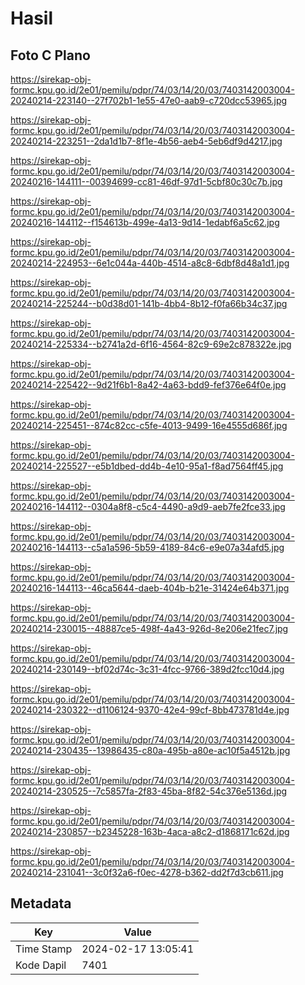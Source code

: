# Hasil

## Foto C Plano

https://sirekap-obj-formc.kpu.go.id/2e01/pemilu/pdpr/74/03/14/20/03/7403142003004-20240214-223140--27f702b1-1e55-47e0-aab9-c720dcc53965.jpg

https://sirekap-obj-formc.kpu.go.id/2e01/pemilu/pdpr/74/03/14/20/03/7403142003004-20240214-223251--2da1d1b7-8f1e-4b56-aeb4-5eb6df9d4217.jpg

https://sirekap-obj-formc.kpu.go.id/2e01/pemilu/pdpr/74/03/14/20/03/7403142003004-20240216-144111--00394699-cc81-46df-97d1-5cbf80c30c7b.jpg

https://sirekap-obj-formc.kpu.go.id/2e01/pemilu/pdpr/74/03/14/20/03/7403142003004-20240216-144112--f154613b-499e-4a13-9d14-1edabf6a5c62.jpg

https://sirekap-obj-formc.kpu.go.id/2e01/pemilu/pdpr/74/03/14/20/03/7403142003004-20240214-224953--6e1c044a-440b-4514-a8c8-6dbf8d48a1d1.jpg

https://sirekap-obj-formc.kpu.go.id/2e01/pemilu/pdpr/74/03/14/20/03/7403142003004-20240214-225244--b0d38d01-141b-4bb4-8b12-f0fa66b34c37.jpg

https://sirekap-obj-formc.kpu.go.id/2e01/pemilu/pdpr/74/03/14/20/03/7403142003004-20240214-225334--b2741a2d-6f16-4564-82c9-69e2c878322e.jpg

https://sirekap-obj-formc.kpu.go.id/2e01/pemilu/pdpr/74/03/14/20/03/7403142003004-20240214-225422--9d21f6b1-8a42-4a63-bdd9-fef376e64f0e.jpg

https://sirekap-obj-formc.kpu.go.id/2e01/pemilu/pdpr/74/03/14/20/03/7403142003004-20240214-225451--874c82cc-c5fe-4013-9499-16e4555d686f.jpg

https://sirekap-obj-formc.kpu.go.id/2e01/pemilu/pdpr/74/03/14/20/03/7403142003004-20240214-225527--e5b1dbed-dd4b-4e10-95a1-f8ad7564ff45.jpg

https://sirekap-obj-formc.kpu.go.id/2e01/pemilu/pdpr/74/03/14/20/03/7403142003004-20240216-144112--0304a8f8-c5c4-4490-a9d9-aeb7fe2fce33.jpg

https://sirekap-obj-formc.kpu.go.id/2e01/pemilu/pdpr/74/03/14/20/03/7403142003004-20240216-144113--c5a1a596-5b59-4189-84c6-e9e07a34afd5.jpg

https://sirekap-obj-formc.kpu.go.id/2e01/pemilu/pdpr/74/03/14/20/03/7403142003004-20240216-144113--46ca5644-daeb-404b-b21e-31424e64b371.jpg

https://sirekap-obj-formc.kpu.go.id/2e01/pemilu/pdpr/74/03/14/20/03/7403142003004-20240214-230015--48887ce5-498f-4a43-926d-8e206e21fec7.jpg

https://sirekap-obj-formc.kpu.go.id/2e01/pemilu/pdpr/74/03/14/20/03/7403142003004-20240214-230149--bf02d74c-3c31-4fcc-9766-389d2fcc10d4.jpg

https://sirekap-obj-formc.kpu.go.id/2e01/pemilu/pdpr/74/03/14/20/03/7403142003004-20240214-230322--d1106124-9370-42e4-99cf-8bb473781d4e.jpg

https://sirekap-obj-formc.kpu.go.id/2e01/pemilu/pdpr/74/03/14/20/03/7403142003004-20240214-230435--13986435-c80a-495b-a80e-ac10f5a4512b.jpg

https://sirekap-obj-formc.kpu.go.id/2e01/pemilu/pdpr/74/03/14/20/03/7403142003004-20240214-230525--7c5857fa-2f83-45ba-8f82-54c376e5136d.jpg

https://sirekap-obj-formc.kpu.go.id/2e01/pemilu/pdpr/74/03/14/20/03/7403142003004-20240214-230857--b2345228-163b-4aca-a8c2-d1868171c62d.jpg

https://sirekap-obj-formc.kpu.go.id/2e01/pemilu/pdpr/74/03/14/20/03/7403142003004-20240214-231041--3c0f32a6-f0ec-4278-b362-dd2f7d3cb611.jpg


## Metadata

| Key        | Value               |
| ---------- | ------------------- |
| Time Stamp | 2024-02-17 13:05:41 |
| Kode Dapil | 7401                |



